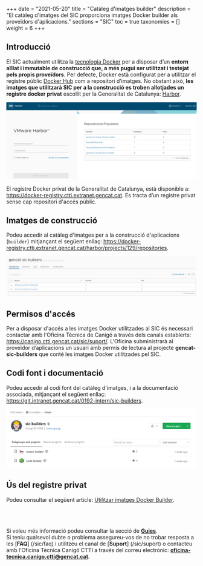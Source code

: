 +++
date = "2021-05-20"
title = "Catàleg d'imatges builder"
description = "El catàleg d'imatges del SIC proporciona imatges Docker builder als proveïdors d'aplicacions."
sections = "SIC"
toc = true
taxonomies = []
weight = 6
+++

## Introducció

El SIC actualment utilitza la [tecnologia Docker](https://www.docker.com/) per a disposar d’un **entorn aïllat i immutable
de construcció que, a més pugui ser utilitzat i testejat pels propis proveïdors**.
Per defecte, Docker està configurat per a utilitzar el registre públic [Docker Hub](https://hub.docker.com/) com a repositori d’imatges.
No obstant això, **les imatges que utilitzarà SIC per a la construcció es troben allotjades un registre docker privat**
escollit per la Generalitat de Catalunya: [Harbor](https://goharbor.io/).

![Pipeline del SIC](/related/sic/3.0/harbor_login.png)
</br>

El registre Docker privat de la Generalitat de Catalunya, està disponible a: https://docker-registry.ctti.extranet.gencat.cat.
Es tracta d’un registre privat sense cap repositori d'accés públic.

## Imatges de construcció

Podeu accedir al catàleg d'imatges per a la construcció d'aplicacions (`builder`) mitjançant el següent enllaç:
https://docker-registry.ctti.extranet.gencat.cat/harbor/projects/129/repositories.

![Pipeline del SIC](/related/sic/3.0/harbor_docker_images.png)
</br>

## Permisos d'accés

Per a disposar d'accés a les imatges Docker utilitzades al SIC és necessari contactar amb l'Oficina Tècnica de Canigó a través dels
canals establerts: https://canigo.ctti.gencat.cat/sic/suport/. L'Oficina subministrarà al proveïdor d’aplicacions un usuari
amb permís de lectura al projecte **gencat-sic-builders** que conté les imatges Docker utilitzades pel SIC.

## Codi font i documentació

Podeu accedir al codi font del catàleg d'imatges, i a la documentació associada, mitjançant el següent enllaç: </br>
https://git.intranet.gencat.cat/0192-intern/sic-builders.

![Pipeline del SIC](/related/sic/3.0/docker_images_project.png)
</br>

## Ús del registre privat

Podeu consultar el següent article: [Utilitzar imatges Docker Builder](/howtos/2021-05-06-SIC-Howto-utilitzar-imatges-docker-builder).

<br/><br/><br/>
Si voleu més informació podeu consultar la secció de [**Guies**](/sic30-guies/). <br/>
Si teniu qualsevol dubte o problema assegureu-vos de no trobar resposta a les [**FAQ**] (/sic/faq) i utilitzeu el
canal de [**Suport**] (/sic/suport) o contacteu amb l'Oficina Tècnica Canigó CTTI a través del correu
electrònic: **oficina-tecnica.canigo.ctti@gencat.cat**.
